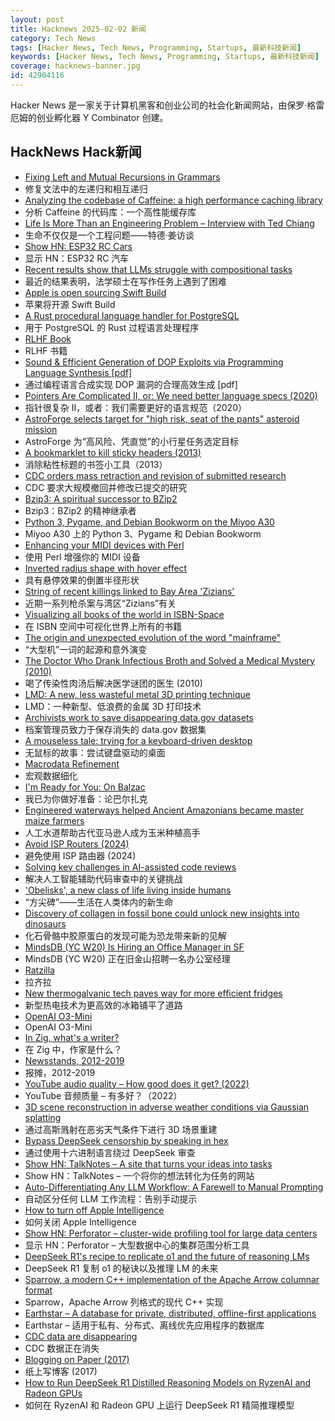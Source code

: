 ```yaml
---
layout: post
title: Hacknews 2025-02-02 新闻
category: Tech News
tags: [Hacker News, Tech News, Programming, Startups, 最新科技新闻]
keywords: [Hacker News, Tech News, Programming, Startups, 最新科技新闻]
coverage: hacknews-banner.jpg
id: 42904116
---
```


Hacker News 是一家关于计算机黑客和创业公司的社会化新闻网站，由保罗·格雷厄姆的创业孵化器 Y Combinator 创建。

## HackNews Hack新闻

- [Fixing Left and Mutual Recursions in Grammars](https://brightprogrammer.in/posts/fixing-recursions-in-grammar/)
- 修复文法中的左递归和相互递归
- [Analyzing the codebase of Caffeine: a high performance caching library](https://adriacabeza.github.io/2024/07/12/caffeine-cache.html)
- 分析 Caffeine 的代码库：一个高性能缓存库
- [Life Is More Than an Engineering Problem – Interview with Ted Chiang](https://lareviewofbooks.org/article/life-is-more-than-an-engineering-problem/)
- 生命不仅仅是一个工程问题——特德·姜访谈
- [Show HN: ESP32 RC Cars](https://github.com/mattsroufe/esp32_rc_cars)
- 显示 HN：ESP32 RC 汽车
- [Recent results show that LLMs struggle with compositional tasks](https://www.quantamagazine.org/chatbot-software-begins-to-face-fundamental-limitations-20250131/)
- 最近的结果表明，法学硕士在写作任务上遇到了困难
- [Apple is open sourcing Swift Build](https://www.swift.org/blog/the-next-chapter-in-swift-build-technologies/)
- 苹果将​​开源 Swift Build
- [A Rust procedural language handler for PostgreSQL](https://github.com/tcdi/plrust)
- 用于 PostgreSQL 的 Rust 过程语言处理程序
- [RLHF Book](https://rlhfbook.com/)
- RLHF 书籍
- [Sound & Efficient Generation of DOP Exploits via Programming Language Synthesis [pdf]](https://ilyasergey.net/assets/pdf/papers/doppler-usenix25.pdf)
- 通过编程语言合成实现 DOP 漏洞的合理高效生成 [pdf]
- [Pointers Are Complicated II, or: We need better language specs (2020)](https://www.ralfj.de/blog/2020/12/14/provenance.html)
- 指针很复杂 II，或者：我们需要更好的语言规范（2020）
- [AstroForge selects target for "high risk, seat of the pants" asteroid mission](https://arstechnica.com/space/2025/01/astroforge-selects-target-for-high-risk-seat-of-the-pants-asteroid-mission/)
- AstroForge 为“高风险、凭直觉”的小行星任务选定目标
- [A bookmarklet to kill sticky headers (2013)](https://alisdair.mcdiarmid.org/kill-sticky-headers/)
- 消除粘性标题的书签小工具（2013）
- [CDC orders mass retraction and revision of submitted research](https://insidemedicine.substack.com/p/breaking-news-cdc-orders-mass-retraction)
- CDC 要求大规模撤回并修改已提交的研究
- [Bzip3: A spiritual successor to BZip2](https://github.com/kspalaiologos/bzip3)
- Bzip3：BZip2 的精神继承者
- [Python 3, Pygame, and Debian Bookworm on the Miyoo A30](https://www.jtolio.com/2025/02/py3-pygame-miyoo-a30/)
- Miyoo A30 上的 Python 3、Pygame 和 Debian Bookworm
- [Enhancing your MIDI devices with Perl](https://fuzzix.org/enhancing-midi-hardware-with-perl)
- 使用 Perl 增强你的 MIDI 设备
- [Inverted radius shape with hover effect](https://css-tip.com/inverted-radius-hover/)
- 具有悬停效果的倒置半径形状
- [String of recent killings linked to Bay Area 'Zizians'](https://www.sfgate.com/bayarea/article/bay-area-death-cult-zizian-murders-20064333.php)
- 近期一系列枪杀案与湾区“Zizians”有关
- [Visualizing all books of the world in ISBN-Space](https://phiresky.github.io/blog/2025/visualizing-all-books-in-isbn-space/)
- 在 ISBN 空间中可视化世界上所有的书籍
- [The origin and unexpected evolution of the word "mainframe"](https://www.righto.com/2025/02/origin-of-mainframe-term.html)
- “大型机”一词的起源和意外演变
- [The Doctor Who Drank Infectious Broth and Solved a Medical Mystery (2010)](https://www.discovermagazine.com/health/the-doctor-who-drank-infectious-broth-gave-himself-an-ulcer-and-solved-a-medical-mystery)
- 喝了传染性肉汤后解决医学谜团的医生 (2010)
- [LMD: A new, less wasteful metal 3D printing technique](https://www.core77.com/posts/135194/LMD-A-New-Less-Wasteful-Metal-3D-Printing-Technique)
- LMD：一种新型、低浪费的金属 3D 打印技术
- [Archivists work to save disappearing data.gov datasets](https://www.404media.co/archivists-work-to-identify-and-save-the-thousands-of-datasets-disappearing-from-data-gov/)
- 档案管理员致力于保存消失的 data.gov 数据集
- [A mouseless tale: trying for a keyboard-driven desktop](https://lwn.net/Articles/1005332/)
- 无鼠标的故事：尝试键盘驱动的桌面
- [Macrodata Refinement](https://lumon-industries.com/)
- 宏观数据细化
- [I'm Ready for You: On Balzac](https://www.lrb.co.uk/the-paper/v47/n01/raymond-n.-mackenzie/i-m-ready-for-you)
- 我已为你做好准备：论巴尔扎克
- [Engineered waterways helped Ancient Amazonians became master maize farmers](https://www.sciencenews.org/article/maize-farmers-amazonians-casarabe)
- 人工水道帮助古代亚马逊人成为玉米种植高手
- [Avoid ISP Routers (2024)](https://routersecurity.org/ISProuters.php)
- 避免使用 ISP 路由器 (2024)
- [Solving key challenges in AI-assisted code reviews](https://www.qodo.ai/blog/qodo-merge-solving-key-challenges-in-ai-assisted-code-reviews/)
- 解决人工智能辅助代码审查中的关键挑战
- ['Obelisks', a new class of life living inside humans](https://bgr.com/science/researchers-just-discovered-an-entirely-new-class-of-life-living-inside-humans/)
- “方尖碑”——生活在人类体内的新生命
- [Discovery of collagen in fossil bone could unlock new insights into dinosaurs](https://news.liverpool.ac.uk/2025/01/31/discovery-of-collagen-in-fossil-bone-could-unlock-new-insights-into-dinosaurs/)
- 化石骨骼中胶原蛋白的发现可能为恐龙带来新的见解
- [MindsDB (YC W20) Is Hiring an Office Manager in SF](https://grnh.se/83c3fffa7us)
- MindsDB (YC W20) 正在旧金山招聘一名办公室经理
- [Ratzilla](https://orhun.dev/ratzilla/demo/)
- 拉齐拉
- [New thermogalvanic tech paves way for more efficient fridges](https://cosmosmagazine.com/science/chemistry/improved-fridge-technology/)
- 新型热电技术为更高效的冰箱铺平了道路
- [OpenAI O3-Mini](https://openai.com/index/openai-o3-mini/)
- OpenAI O3-Mini
- [In Zig, what's a writer?](https://www.openmymind.net/In-Zig-Whats-a-Writer/)
- 在 Zig 中，作家是什么？
- [Newsstands, 2012-2019](https://www.trevortraynor.com/newsstands)
- 报摊，2012-2019
- [YouTube audio quality – How good does it get? (2022)](https://www.audiomisc.co.uk/YouTube/SpotTheDifference.html)
- YouTube 音频质量 – 有多好？（2022）
- [3D scene reconstruction in adverse weather conditions via Gaussian splatting](https://arxiv.org/abs/2412.18862)
- 通过高斯溅射在恶劣天气条件下进行 3D 场景重建
- [Bypass DeepSeek censorship by speaking in hex](https://substack.com/home/post/p-156004330)
- 通过使用十六进制语言绕过 DeepSeek 审查
- [Show HN: TalkNotes – A site that turns your ideas into tasks](https://www.talknotes.tech/)
- Show HN：TalkNotes – 一个将你的想法转化为任务的网站
- [Auto-Differentiating Any LLM Workflow: A Farewell to Manual Prompting](https://arxiv.org/abs/2501.16673)
- 自动区分任何 LLM 工作流程：告别手动提示
- [How to turn off Apple Intelligence](https://www.asurion.com/connect/tech-tips/turn-off-apple-intelligence/)
- 如何关闭 Apple Intelligence
- [Show HN: Perforator – cluster-wide profiling tool for large data centers](https://github.com/yandex/perforator)
- 显示 HN：Perforator – 大型数据中心的集群范围分析工具
- [DeepSeek R1's recipe to replicate o1 and the future of reasoning LMs](https://www.interconnects.ai/p/deepseek-r1-recipe-for-o1)
- DeepSeek R1 复制 o1 的秘诀以及推理 LM 的未来
- [Sparrow, a modern C++ implementation of the Apache Arrow columnar format](https://johan-mabille.medium.com/sparrow-1f23817f6696)
- Sparrow，Apache Arrow 列格式的现代 C++ 实现
- [Earthstar – A database for private, distributed, offline-first applications](https://earthstar-project.org/)
- Earthstar – 适用于私有、分布式、离线优先应用程序的数据库
- [CDC data are disappearing](https://www.theatlantic.com/health/archive/2025/01/cdc-dei-scientific-data/681531/)
- CDC 数据正在消失
- [Blogging on Paper (2017)](https://conroy.org/blogging-on-paper)
- 纸上写博客 (2017)
- [How to Run DeepSeek R1 Distilled Reasoning Models on RyzenAI and Radeon GPUs](https://www.guru3d.com/story/amd-explains-how-to-run-deepseek-r1-distilled-reasoning-models-on-amd-ryzen-ai-and-radeon/)
- 如何在 RyzenAI 和 Radeon GPU 上运行 DeepSeek R1 精简推理模型

